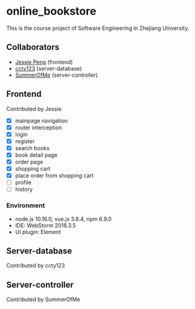 # online_bookstore

This is the course project of Software Engineering in Zhejiang University.

## Collaborators

- [Jessie Peng](https://github.com/jessiepyx) (frontend)
- [ccty123](https://github.com/ccty123) (server-database)
- [SummerOfMe](https://github.com/SummerOfMe) (server-controller)

## Frontend

Contributed by Jessie.

- [x] mainpage navigation
- [x] router interception
- [x] login
- [x] register
- [x] search books
- [x] book detail page
- [x] order page
- [x] shopping cart
- [x] place order from shopping cart
- [ ] profile
- [ ] history

### Environment

- node.js 10.16.0, vue.js 3.8.4, npm 6.9.0
- IDE: WebStorm 2018.3.5
- UI plugin: Element 

## Server-database

Contributed by ccty123

## Server-controller

Contributed by SummerOfMe


